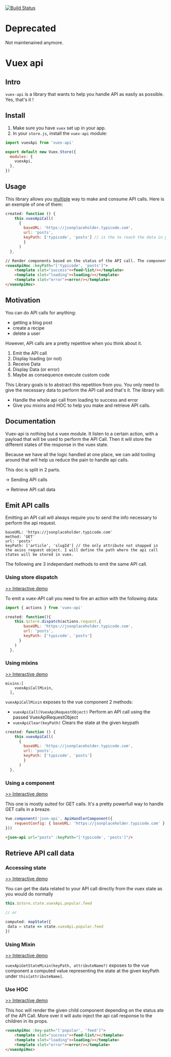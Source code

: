 [![Build Status](https://travis-ci.org/vouill/vuex-api.svg?branch=master)](https://travis-ci.org/vouill/vuex-api)

# Deprecated

Not maintenained anymore.


# Vuex api

## Intro

`vuex-api` is a library that wants to help you handle API as easily as possible. Yes, that's it !



## Install

1. Make sure you have `vuex` set up in your app.
2. In your `store.js`, install the `vuex-api` module:

```javascript
import vuexApi from 'vuex-api'

export default new Vuex.Store({
  modules: {
    vuexApi,
  },
})
```

 

## Usage

This library allows you [multiple](#documentation) way to make and consume API calls. Here is an exemple of one of them:

```javascript
created: function () {
    this.vuexApiCall(
      {
        baseURL: 'https://jsonplaceholder.typicode.com', 
        url: 'posts', 
        keyPath: ['typicode', 'posts'] // is the to reach the data in your vuex state
        }
      )
  },
```



```html
// Render components based on the status of the API call. The component will have the api call status injected in their props automatically
<vuexApiHoc :keyPath="['typicode', 'posts']">
    <template slot="success"><feed-list/></template>
    <template slot="loading"><loading/></template>
    <template slot="error"><error/></template>
</vuexApiHoc>
```





## Motivation

You can do API calls for anything:

- getting a blog post
- create a recipe
- delete a user

However,  API calls are a pretty repetitive  when you think about it.

1. Emit the API call
2. Display loading (or not)
3. Receive Data
4. Display Data (or error)
5. Maybe as consequence execute custom code



This Library goals is to abstract this repetition from you. You only need to give the necessary data to perform the API call and that's it. The library will: 

- Handle the whole api call from loading to success and error
- Give you mixins and HOC to help you make and retrieve API calls.



## Documentation

Vuex-api is nothing but a vuex module. It listen to a certain action, with a payload that will be used to perform the API Call. Then it will store the different states of the response in the vuex state.

Because we have all the logic handled at one place, we can add tooling around that will help us reduce the pain to handle api calls.

This doc is split in 2 parts.

-> Sending API calls

-> Retrieve API call data

## Emit API calls

Emitting an API call will always require you to send the info necessary to perform the api request.

```
baseURL: 'https://jsonplaceholder.typicode.com' 
method: 'GET'
url: 'posts'
keyPath: ['article', 'slugId'] // the only attribute not shapped in the axios request object. I will define the path where the api call states will be stored in vuex.
```

The following are 3 independant methods to emit the same API call.

### Using store dispatch 

[>> Interactive demo](https://codesandbox.io/s/5yq65jrqop)

To emit a vuex-API call you need to fire an action with the following data:

```javascript
import { actions } from 'vuex-api'

created: function(){
    this.$store.dispatch(actions.request,{
        baseURL: 'https://jsonplaceholder.typicode.com', 
        url: 'posts', 
        keyPath: ['typicode', 'posts']
      }
    )
  },
```



### Using mixins

[>> Interactive demo](https://codesandbox.io/s/n92rmvk844)

```
mixins:[
    vuexApiCallMixin,
  ],
```



`vuexApiCallMixin` exposes to the vue component 2 methods:

- `vuexApiCall(VuexApiRequestObject)` Perform an API call using the passed VuexApiRequestObject
- `vuexApiClear(keyPath)` Clears the state at the given keypath



```javascript
created: function () {
    this.vuexApiCall(
      {
        baseURL: 'https://jsonplaceholder.typicode.com', 
        url: 'posts', 
        keyPath: ['typicode', 'posts']
        }
      )
  },
```



### Using a component

[>> Interactive demo](https://codesandbox.io/s/2p4q04pxj)

This one is mostly suited for GET calls. It's a pretty powerfull way to handle GET calls in a breaze.

```javascript
Vue.component('json-api', ApiHandlerComponent({ 
    requestConfig: { baseURL: 'https://jsonplaceholder.typicode.com' } 
}))
```

```html
<json-api url="posts" :keyPath="['typicode', 'posts']"/>
```



## Retrieve API call data

### Accessing state

[>> Interactive demo](https://codesandbox.io/s/5yq65jrqop)

You can get the data related to your API call directly from the vuex state as you would do normally

```javascript
this.$store.state.vuexApi.popular.feed

// or

computed: mapState({
 data = state => state.vuexApi.popular.feed   
})
```

### Using Mixin

[>> Interactive demo](https://codesandbox.io/s/n92rmvk844)

`vuexApiGetStateMixin(keyPath, attributeName?)` exposes to the vue component a computed value representing the state at the given keyPath under `this[attributeName]`.



### Use HOC

[>> Interactive demo](https://codesandbox.io/s/25lq28o0p)

This hoc will render the given child component depending on the status ate of the API Call. More over it will auto inject the api call response to the children in its props.

```html
<vuexApiHoc :key-path="['popular', 'feed']">
    <template slot="success"><feed-list/></template>
    <template slot="loading"><loading/></template>
    <template slot="error"><error/></template>
</vuexApiHoc>
```



